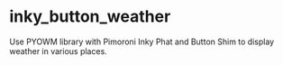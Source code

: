 # inky_button_weather
Use PYOWM library with Pimoroni Inky Phat and Button Shim to display weather in various places.
